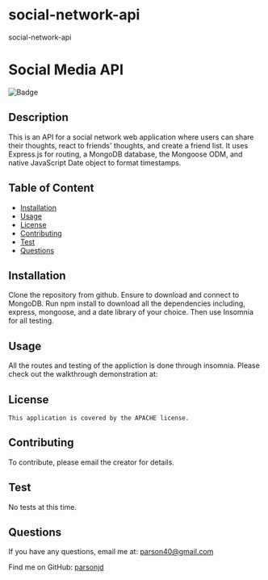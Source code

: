 # social-network-api
social-network-api
# Social Media API
  ![Badge](https://img.shields.io/badge/License-APACHE-blue.svg)
  ## Description
  This is an API for a social network web application where users can share their thoughts, react to friends' thoughts, and create a friend list. It uses Express.js for routing, a MongoDB database, the Mongoose ODM, and native JavaScript Date object to format timestamps.
## Table of Content
- [Installation](#installation)
- [Usage](#usage)
- [License](./LICENSE-APACHE.md)
- [Contributing](#contributing)
- [Test](#Test)
- [Questions](#questions)
## Installation
  Clone the repository from github.  Ensure to download and connect to MongoDB.  Run npm install to download all the dependencies including, express, mongoose, and a date library of your choice. Then use Insomnia for all testing.
## Usage
  All the routes and testing of the appliction is done through  insomnia.  Please check out the walkthrough demonstration at:
## License
    This application is covered by the APACHE license.
## Contributing
  To contribute, please email the creator for details.
## Test
  No tests at this time.
## Questions
If you have any questions, email me at: parson40@gmail.com 
  
  Find me on GitHub: [parsonjd](https://github.com/parsonjd)
